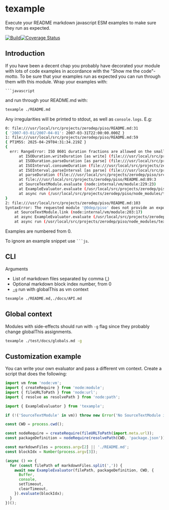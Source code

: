 # texample

Execute your README markdown javascript ESM examples to make sure they run as expected.

[![Build](https://github.com/zerodep/texample/actions/workflows/build.yaml/badge.svg)](https://github.com/zerodep/texample/actions/workflows/build.yaml)[![Coverage Status](https://coveralls.io/repos/github/zerodep/texample/badge.svg?branch=main)](https://coveralls.io/github/zerodep/texample?branch=main)

## Introduction

If you have been a decent chap you probably have decorated your module with lots of code examples in accordance with the "Show me the code"-motto. To be sure that your examples run as expected you can run through them with this module. Wrap your examples with:

` ```javascript `

and run through your README.md with:

```sh
texample ./README.md
```

Any irregularities will be printed to stdout, as well as `console.logs`. E.g:

```sh
0: file:///usr/local/src/projects/zerodep/piso/README.md:31
{ '2007-03-01/2007-04-01': 2007-03-31T22:00:00.000Z }
1: file:///usr/local/src/projects/zerodep/piso/README.md:59
{ PT1M5S: 2025-04-29T04:31:34.219Z }
{
  err: RangeError: ISO 8601 duration fractions are allowed on the smallest unit in the string, e.g. P0.5D or PT1.001S but not P0.5DT1H
      at ISODuration.writeDuration [as write] (file:///usr/local/src/projects/zerodep/piso/src/index.js:969:11)
      at ISODuration.parseDuration [as parse] (file:///usr/local/src/projects/zerodep/piso/src/index.js:900:10)
      at ISOInterval.consumeDuration (file:///usr/local/src/projects/zerodep/piso/src/index.js:274:76)
      at ISOInterval.parseInterval [as parse] (file:///usr/local/src/projects/zerodep/piso/src/index.js:109:10)
      at parseDuration (file:///usr/local/src/projects/zerodep/piso/src/index.js:1299:39)
      at file:///usr/local/src/projects/zerodep/piso/README.md:89:3
      at SourceTextModule.evaluate (node:internal/vm/module:229:23)
      at ExampleEvaluator.evaluate (/usr/local/src/projects/zerodep/piso/node_modules/texample/dist/index.cjs:125:20)
      at async run (/usr/local/src/projects/zerodep/piso/node_modules/texample/cli.cjs:34:5)
}
2: file:///usr/local/src/projects/zerodep/piso/README.md:103
SyntaxError: The requested module '@0dep/piso' does not provide an export named 'getDates'
    at SourceTextModule.link (node:internal/vm/module:203:17)
    at async ExampleEvaluator.evaluate (/usr/local/src/projects/zerodep/piso/node_modules/texample/dist/index.cjs:124:7)
    at async run (/usr/local/src/projects/zerodep/piso/node_modules/texample/cli.cjs:34:5)
```

Examples are numbered from 0.

To ignore an example snippet use ` ```js `.

## CLI

Arguments

- List of markdown files separated by comma (,)
- Optional markdown block index number, from 0
- [`-g`](#global-context) run with globalThis as vm context

```sh
texample ./README.md,./docs/API.md
```

## Global context

Modules with side-effects should run with `-g` flag since they probably change globalThis assignments.

```sh
texample ./test/docs/globals.md -g
```

## Customization example

You can write your own evaluator and pass a different vm context. Create a script that does the following:

```javascript
import vm from 'node:vm';
import { createRequire } from 'node:module';
import { fileURLToPath } from 'node:url';
import { resolve as resolvePath } from 'node:path';

import { ExampleEvaluator } from 'texample';

if (!('SourceTextModule' in vm)) throw new Error('No SourceTextModule in vm, try using node --experimental-vm-modules flag');

const CWD = process.cwd();

const nodeRequire = createRequire(fileURLToPath(import.meta.url));
const packageDefinition = nodeRequire(resolvePath(CWD, 'package.json'));

const markdownFiles = process.argv[2] || './README.md';
const blockIdx = Number(process.argv[3]);

(async () => {
  for (const filePath of markdownFiles.split(',')) {
    await new ExampleEvaluator(filePath, packageDefinition, CWD, {
      Buffer,
      console,
      setTimeout,
      clearTimeout,
    }).evaluate(blockIdx);
  }
})();
```
